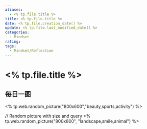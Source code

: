 ```yaml
---
aliases:
  - <% tp.file.title %>
title: <% tp.file.title %>
date: <% tp.file.creation_date() %>
update: <% tp.file.last_modified_date() %>
categories:
  - Mindset
rating: 
tags:
  - Mindset/Reflection
---
```

# <% tp.file.title %>


## 每日一图
<% tp.web.random_picture("800x600","beauty,sports,activity") %>

// Random picture with size and query
<% tp.web.random_picture("800x800", "landscape,smile,animal") %>
